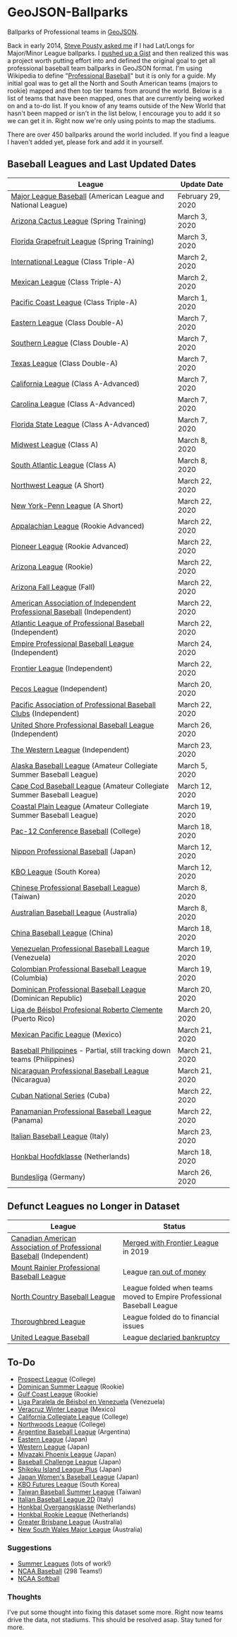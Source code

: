 # GeoJSON-Ballparks

Ballparks of Professional teams in [GeoJSON](http://geojson.org).

Back in early 2014, [Steve Pousty asked me](https://twitter.com/TheSteve0/status/436588544329388032) if I had Lat/Longs for Major/Minor League ballparks.  I [pushed up a Gist](https://gist.github.com/cageyjames/9142310) and then realized this was a project worth putting effort into and defined the original goal to get all professional baseball team ballparks in GeoJSON format.  I'm using Wikipedia to define "[Professional Baseball](https://en.wikipedia.org/wiki/Professional_baseball)" but it is only for a guide.  My initial goal was to get all the North and South American teams (majors to rookie) mapped and then top tier teams from around the world.  Below is a list of teams that have been mapped, ones that are currently being worked on and a to-do list.  If you know of any teams outside of the New World that hasn't been mapped or isn't in the list below, I encourage you to add it so we can get it in.  Right now we're only using points to map the stadiums.  

There are over 450 ballparks around the world included.  If you find a league I haven't added yet, please fork and add it in yourself.

## Baseball Leagues and Last Updated Dates

| League  | Update Date |
| ------------- | ------------- |
| [Major League Baseball](http://mlb.com) (American League and National League) | February 29, 2020 |
| [Arizona Cactus League](http://www.cactusleague.com) (Spring Training) | March 3, 2020 |
| [Florida Grapefruit League](http://www.floridagrapefruitleague.com) (Spring Training) | March 3, 2020 |
| [International League](http://www.milb.com/index.jsp?sid=l117) (Class Triple-A) | March 2, 2020 |
| [Mexican League](http://www.milb.com/index.jsp?sid=l125) (Class Triple-A) | March 2, 2020 |
| [Pacific Coast League](http://www.milb.com/index.jsp?sid=l112) (Class Triple-A) | March 1, 2020 |
| [Eastern League](http://www.milb.com/index.jsp?sid=l113) (Class Double-A) | March 7, 2020 |
| [Southern League](http://www.milb.com/index.jsp?sid=l111) (Class Double-A) | March 7, 2020 |
| [Texas League](http://www.milb.com/index.jsp?sid=l109) (Class Double-A) | March 7, 2020 |
| [California League](http://www.milb.com/index.jsp?sid=l110) (Class A-Advanced) | March 7, 2020 |
| [Carolina League](http://www.milb.com/index.jsp?sid=l122) (Class A-Advanced) | March 7, 2020 |
| [Florida State League](http://www.milb.com/index.jsp?sid=l123) (Class A-Advanced) | March 7, 2020 |
| [Midwest League](http://www.milb.com/index.jsp?sid=l118) (Class A) | March 8, 2020 |
| [South Atlantic League](http://www.milb.com/index.jsp?sid=l116) (Class A) | March 8, 2020 |
| [Northwest League](http://www.milb.com/index.jsp?sid=l126) (A Short) | March 22, 2020 |
| [New York-Penn League](http://www.milb.com/index.jsp?sid=l127) (A Short) | March 22, 2020 |
| [Appalachian League](http://www.milb.com/index.jsp?sid=l120) (Rookie Advanced) | March 22, 2020 |
| [Pioneer League](http://www.milb.com/index.jsp?sid=l128) (Rookie Advanced) | March 22, 2020 |
| [Arizona League](http://www.milb.com/index.jsp?sid=l121) (Rookie) | March 22, 2020 |
| [Arizona Fall League](https://en.wikipedia.org/wiki/Arizona_Fall_League) (Fall) | March 22, 2020 |
| [American Association of Independent Professional Baseball](http://www.americanassociationbaseball.com) (Independent) | March 22, 2020 |
| [Atlantic League of Professional Baseball](http://www.atlanticleague.com/) (Independent) | March 22, 2020 |
| [Empire Professional Baseball League](https://en.wikipedia.org/wiki/Empire_Professional_Baseball_League) (Independent) | March 24, 2020 |
| [Frontier League](http://www.frontierleague.com/) (Independent) | March 22, 2020 |
| [Pecos League](http://pecosleague.com/) (Independent) | March 20, 2020 |
| [Pacific Association of Professional Baseball Clubs](http://pacproclubs.pointstreaksites.com/view/pacproclubs/) (Independent) | March 22, 2020 |
| [United Shore Professional Baseball League](https://en.wikipedia.org/wiki/United_Shore_Professional_Baseball_League) (Independent) | March 26, 2020 |
| [The Western League](https://en.wikipedia.org/wiki/The_Western_League) (Independent) | March 23, 2020 |
| [Alaska Baseball League](http://alaskabaseballleague.org/) (Amateur Collegiate Summer Baseball League) | March 5, 2020 |
| [Cape Cod Baseball League](http://www.capecodbaseball.org/) (Amateur Collegiate Summer Baseball League) | March 12, 2020 |
| [Coastal Plain League](http://www.coastalplain.com) (Amateur Collegiate Summer Baseball League) | March 19, 2020 |
| [Pac-12 Conference Baseball](http://pac-12.com/sport/baseball) (College) | March 18, 2020 |
| [Nippon Professional Baseball](http://www.npb.or.jp) (Japan) | March 12, 2020 |
| [KBO League](http://www.koreabaseball.com/) (South Korea) | March 12, 2020 |
| [Chinese Professional Baseball League](http://www.cpbl.com.tw)) (Taiwan) | March 8, 2020 |
| [Australian Baseball League](http://web.theabl.com.au) (Australia) | March 8, 2020 |
| [China Baseball League](https://en.wikipedia.org/wiki/China_Baseball_League) (China) | March 18, 2020 |
| [Venezuelan Professional Baseball League](http://www.lvbp.com) (Venezuela) | March 19, 2020 |
| [Colombian Professional Baseball League](https://en.wikipedia.org/wiki/Colombian_Professional_Baseball_League) (Columbia) | March 19, 2020 |
| [Dominican Professional Baseball League](https://en.wikipedia.org/wiki/Dominican_Professional_Baseball_League) (Dominican Republic) | March 20, 2020 |
| [Liga de Béisbol Profesional Roberto Clemente](https://en.wikipedia.org/wiki/Liga_de_Béisbol_Profesional_Roberto_Clemente) (Puerto Rico) | March 20, 2020 |
| [Mexican Pacific League](https://en.wikipedia.org/wiki/Mexican_Pacific_League) (Mexico) | March 21, 2020 |
| [Baseball Philippines](https://en.wikipedia.org/wiki/Baseball_Philippines) - Partial, still tracking down teams (Philippines) | March 21, 2020 |
| [Nicaraguan Professional Baseball League](https://en.wikipedia.org/wiki/Nicaraguan_Professional_Baseball_League) (Nicaragua) | March 21, 2020 |
| [Cuban National Series](https://en.wikipedia.org/wiki/Cuban_National_Series) (Cuba) | March 22, 2020 |
| [Panamanian Professional Baseball League](https://en.wikipedia.org/wiki/Panamanian_Professional_Baseball_League) (Panama) | March 22, 2020 |
| [Italian Baseball League](https://en.wikipedia.org/wiki/Italian_Baseball_League) (Italy) | March 23, 2020 |
| [Honkbal Hoofdklasse](http://www.honkbalsite.com) (Netherlands) | March 18, 2020 |
| [Bundesliga](http://baseball-bundesliga.de/) (Germany) | March 26, 2020 |

## Defunct Leagues no Longer in Dataset

| League  | Status |
| ------------- | ------------- |
| [Canadian American Association of Professional Baseball](https://web.archive.org/web/20190813110459/http://canamleague.com/) (Independent) | [Merged with Frontier League](https://frontierleague.com/2019/10/16/frontier-league-can-am-league-to-join-forces/) in 2019 |
| [Mount Rainier Professional Baseball League](https://web.archive.org/web/20141016100449/http://www.mrpbl.com/)| League [ran out of money](http://www.dailyrecordnews.com/members/independent-baseball-league-falls-apart/article_eb63d686-11f6-11e5-a9bf-b72dc3b32878.html) |
| [North Country Baseball League](https://web.archive.org/web/20151209141056/http://www.northcountrybaseballleague.com/) | League folded when teams moved to Empire Professional Baseball League |
| [Thoroughbred League](https://web.archive.org/web/20171231192049/http://www.thoroughbredbaseball.com/) | League folded do to financial issues |
| [United League Baseball](https://web.archive.org/web/20140625051415/http://www.unitedleaguebaseball.pointstreaksites.com/view/unitedleague) | League [declaried bankruptcy](http://www.baseballessential.com/news/2015/01/15/united-league-baseball-folds-after-seven-seasons/) |

## To-Do

* [Prospect League](https://en.wikipedia.org/wiki/Prospect_League) (College)
* [Dominican Summer League](http://www.milb.com/index.jsp?sid=l130) (Rookie)
* [Gulf Coast League](http://www.milb.com/index.jsp?sid=l124) (Rookie)
* [Liga Paralela de Béisbol en Venezuela](https://en.wikipedia.org/wiki/Liga_Paralela_de_Béisbol_en_Venezuela) (Venezuela)
* [Veracruz Winter League](https://en.wikipedia.org/wiki/Veracruz_Winter_League) (Mexico)
* [California Collegiate League](https://en.wikipedia.org/wiki/California_Collegiate_League) (College)
* [Northwoods League](https://en.wikipedia.org/wiki/Northwoods_League) (College)
* [Argentine Baseball League](https://en.wikipedia.org/wiki/Argentine_Baseball_League) (Argentina)
* [Eastern League](http://tinyurl.com/hnjz4gk) (Japan)
* [Western League](http://tinyurl.com/zohqt3x) (Japan)
* [Miyazaki Phoenix League](https://en.wikipedia.org/wiki/Miyazaki_Phoenix_League) (Japan)
* [Baseball Challenge League](https://en.wikipedia.org/wiki/Baseball_Challenge_League) (Japan)
* [Shikoku Island League Plus](https://en.wikipedia.org/wiki/Shikoku_Island_League_Plus) (Japan)
* [Japan Women's Baseball League](https://en.wikipedia.org/wiki/Japan_Women%27s_Baseball_League) (Japan)
* [KBO Futures League](https://en.wikipedia.org/wiki/KBO_Futures_League) (South Korea)
* [Taiwan Baseball Summer League](https://en.wikipedia.org/wiki/Taiwan_Baseball_Summer_League) (Taiwan)
* [Italian Baseball League 2D](https://en.wikipedia.org/wiki/Italian_Baseball_League_2D) (Italy)
* [Honkbal Overgangsklasse](https://en.wikipedia.org/wiki/Honkbal_Overgangsklasse) (Netherlands)
* [Honkbal Rookie League](https://en.wikipedia.org/wiki/Honkbal_Rookie_League) (Netherlands)
* [Greater Brisbane League](https://en.wikipedia.org/wiki/Greater_Brisbane_League) (Australia)
* [New South Wales Major League](https://en.wikipedia.org/wiki/New_South_Wales_Major_League) (Australia)

### Suggestions

* [Summer Leagues](https://en.wikipedia.org/wiki/Collegiate_summer_baseball) (lots of work!)
* [NCAA Baseball](https://en.wikipedia.org/wiki/College_baseball) (298 Teams!)
* [NCAA Softball](https://en.wikipedia.org/wiki/List_of_NCAA_Division_I_softball_programs)

### Thoughts

I've put some thought into fixing this dataset some more. Right now teams drive the data, not stadiums.  This should be resolved asap.  Stay tuned for more.
